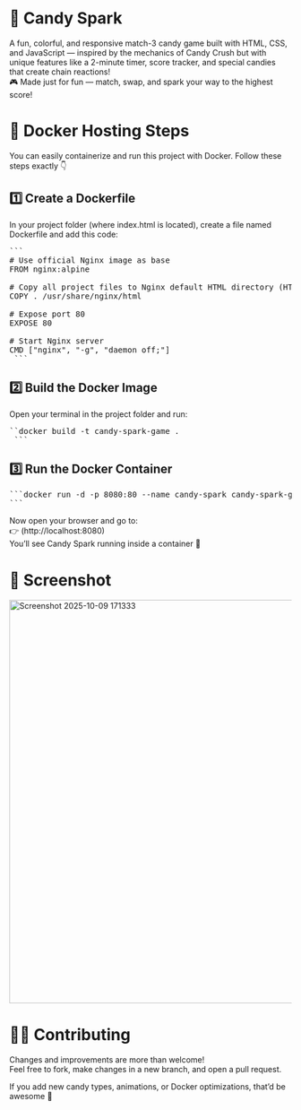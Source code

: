 # 🧁 Candy Spark
A fun, colorful, and responsive match-3 candy game built with HTML, CSS, and JavaScript — inspired by the mechanics of Candy Crush but with unique features like a 2-minute timer, score tracker, and special candies that create chain reactions!<br>
 🎮 Made just for fun — match, swap, and spark your way to the highest score!

 
 # 🐳 Docker Hosting Steps
You can easily containerize and run this project with Docker.
Follow these steps exactly 👇

## 1️⃣ Create a Dockerfile
In your project folder (where index.html is located), create a file named Dockerfile and add this code:
<pre>```
# Use official Nginx image as base
FROM nginx:alpine

# Copy all project files to Nginx default HTML directory (HTML/CSS/JAVASCRIPT)
COPY . /usr/share/nginx/html

# Expose port 80
EXPOSE 80

# Start Nginx server
CMD ["nginx", "-g", "daemon off;"]
 ```</pre>

## 2️⃣ Build the Docker Image
Open your terminal in the project folder and run:
<pre>``docker build -t candy-spark-game .
 ```</pre>

 ## 3️⃣ Run the Docker Container
 <pre>```docker run -d -p 8080:80 --name candy-spark candy-spark-game
```</pre>

Now open your browser and go to:<br>
👉 (http://localhost:8080)<br>
You’ll see Candy Spark running inside a container 🚀

# 📸 Screenshot


<img width="803" height="720" alt="Screenshot 2025-10-09 171333" src="https://github.com/user-attachments/assets/a65617b2-7099-4d4e-8e8e-7b6644cad0fe" />

# 👩‍💻 Contributing
Changes and improvements are more than welcome!<br>
Feel free to fork, make changes in a new branch, and open a pull request.<br>

If you add new candy types, animations, or Docker optimizations, that’d be awesome 🍭

